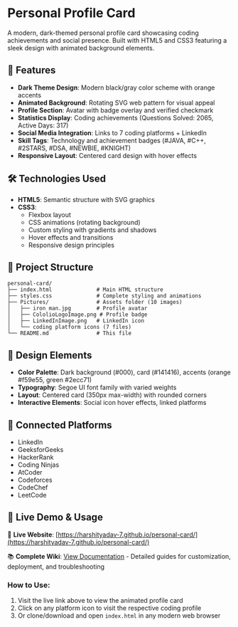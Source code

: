 # Personal Profile Card

A modern, dark-themed personal profile card showcasing coding achievements and social presence. Built with HTML5 and CSS3 featuring a sleek design with animated background elements.

## 🎯 Features

- **Dark Theme Design**: Modern black/gray color scheme with orange accents
- **Animated Background**: Rotating SVG web pattern for visual appeal
- **Profile Section**: Avatar with badge overlay and verified checkmark
- **Statistics Display**: Coding achievements (Questions Solved: 2065, Active Days: 317)
- **Social Media Integration**: Links to 7 coding platforms + LinkedIn
- **Skill Tags**: Technology and achievement badges (#JAVA, #C++, #2STARS, #DSA, #NEWBIE, #KNIGHT)
- **Responsive Layout**: Centered card design with hover effects

## 🛠️ Technologies Used

- **HTML5**: Semantic structure with SVG graphics
- **CSS3**: 
  - Flexbox layout
  - CSS animations (rotating background)
  - Custom styling with gradients and shadows
  - Hover effects and transitions
  - Responsive design principles

## 📁 Project Structure

```
personal-card/
├── index.html              # Main HTML structure
├── styles.css              # Complete styling and animations
├── Pictures/               # Assets folder (10 images)
│   ├── iron man.jpg        # Profile avatar
│   ├── CololioLogoImage.png # Profile badge
│   ├── LinkedInImage.png   # LinkedIn icon
│   └── coding platform icons (7 files)
└── README.md               # This file
```

## 🎨 Design Elements

- **Color Palette**: Dark background (#000), card (#141416), accents (orange #f59e55, green #2ecc71)
- **Typography**: Segoe UI font family with varied weights
- **Layout**: Centered card (350px max-width) with rounded corners
- **Interactive Elements**: Social icon hover effects, linked platforms

## 🔗 Connected Platforms

- LinkedIn
- GeeksforGeeks  
- HackerRank
- Coding Ninjas
- AtCoder
- Codeforces
- CodeChef
- LeetCode

## 🚀 Live Demo & Usage

🔗 **Live Website**: [https://harshityadav-7.github.io/personal-card/](https://harshityadav-7.github.io/personal-card/)

📚 **Complete Wiki**: [View Documentation](wiki/Home.md) - Detailed guides for customization, deployment, and troubleshooting

### How to Use:
1. Visit the live link above to view the animated profile card
2. Click on any platform icon to visit the respective coding profile
3. Or clone/download and open `index.html` in any modern web browser